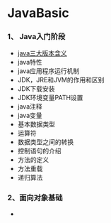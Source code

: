 # JavaBasic


### 1、 Java入门阶段  
  * [java三大版本含义](https://github.com/zhoumengyuan/JavaBasic/blob/master/Java%E5%85%A5%E9%97%A8%E9%98%B6%E6%AE%B5/java%E4%B8%89%E5%A4%A7%E7%89%88%E6%9C%AC%E7%9A%84%E5%85%B3%E7%B3%BB)  
  * java特性  
  * java应用程序运行机制  
  * JDK，JRE和JVM的作用和区别  
  * JDK下载安装
  * JDK环境变量PATH设置  
  * java注释  
  * java变量  
  * 基本数据类型  
  * 运算符  
  * 数据类型之间的转换  
  * 控制语句的介绍  
  * 方法的定义  
  * 方法重载  
  * 递归算法


### 2、面向对象基础
  *
